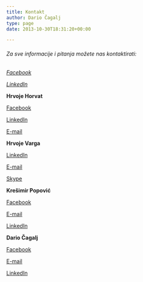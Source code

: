 ```yaml
---
title: Kontakt
author: Dario Čagalj
type: page
date: 2013-10-30T18:31:20+00:00

---
```

###### Za sve informacije i pitanja možete nas kontaktirati:

<a href="https://www.facebook.com/OpenSourceOsijek" target="_blank"><em>Facebook</em></a>
   
<a href="http://www.linkedin.com/groups/Open-Source-Osijek-OS-OS-5063441?trk=my_groups-b-grp-v" target="_blank"><em>LinkedIn</em></a>

**Hrvoje Horvat**

<a href="http://www.facebook.com/hrvoje.horvat.3994" target="_blank">Facebook</a>
  
<a href="http://www.linkedin.com/pub/hrvoje-horvat/1/77b/484" target="_blank">LinkedIn</a>
  
<a href="mailto:hrvoje.horvat1@googlemail.com" target="_blank">E-mail</a>

**Hrvoje Varga**

<a href="http://hr.linkedin.com/in/hvarga" target="_blank">LinkedIn</a>
  
<a href="mailto:hrvoje.varga@gmail.com" target="_blank">E-mail</a>
  
<a href="skype:callhrvoje.varga?" target="_blank">Skype</a>

**Krešimir Popović**

<a href="https://www.facebook.com/kresimir.popovic" target="_blank">Facebook</a>
  
[E-mail][1]
  
<a href="http://www.linkedin.com/in/kresimirpopovic" target="_blank">LinkedIn</a>

**Dario Čagalj**

<a href="https://www.facebook.com/dario.cagalj.3" target="_blank">Facebook</a>
  
[E-mail][2]
  
<a href="http://hr.linkedin.com/pub/dario-čagalj/48/136/903" target="_blank">LinkedIn</a>

 [1]: mailto:kresimir.popovic@gmail.com
 [2]: mailto:dcagalj1980@gmail.com